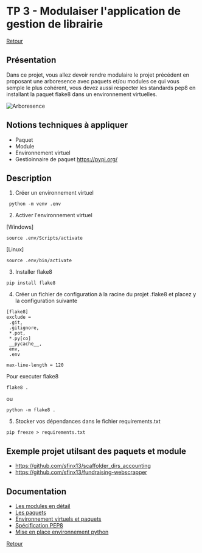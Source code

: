 # TP 3 - Modulaiser l'application de gestion de librairie

[Retour](../README.md)

## Présentation

Dans ce projet, vous allez devoir rendre modulaire le projet précédent en proposant une arboresence avec paquets et/ou modules ce qui vous semple le plus cohérent, 
vous devez aussi respecter les standards pep8 en installant la paquet flake8 dans un environnement virtuelles.


![Arboresence](https://files.realpython.com/media/pkg2.dab97c2f9c58.png)


## Notions techniques à appliquer

- Paquet
- Module
- Environnement virtuel
- Gestioinnaire de paquet https://pypi.org/

## Description

1. Créer un environnement virtuel
```
 python -m venv .env
```

2. Activer l'environnement virtuel

[Windows] 
```
source .env/Scripts/activate
```

[Linux] 
```
source .env/bin/activate 
```

3. Installer flake8
```
pip install flake8
```

4. Créer un fichier de configuration à la racine du projet .flake8 et placez y la configuration suivante
```
[flake8]
exclude =
 .git,
 .gitignore,
 *.pot,
 *.py[co]
 __pycache__,
 env,
 .env

max-line-length = 120
```
Pour executer flake8

```
flake8 .
```
ou
```
python -m flake8 .
```

5. Stocker vos dépendances dans le fichier requirements.txt
```
pip freeze > requirements.txt
```

## Exemple projet utilsant des paquets et module
- https://github.com/sfinx13/scaffolder_dirs_accounting
- https://github.com/sfinx13/fundraising-webscrapper


## Documentation
- [Les modules en détail](https://docs.python.org/fr/3/tutorial/modules.html#more-on-modules)
- [Les paquets](https://docs.python.org/fr/3/tutorial/modules.html#packages)
- [Environnement virtuels et paquets](https://docs.python.org/fr/3/tutorial/venv.html?highlight=pip)
- [Spécification PEP8](https://peps.python.org/pep-0008/)
- [Mise en place environnement python](https://openclassrooms.com/fr/courses/6951236-mettez-en-place-votre-environnement-python)

[Retour](../README.md)
